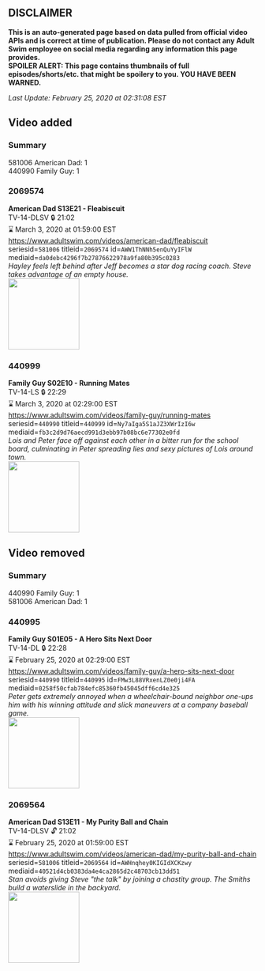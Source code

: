 ## DISCLAIMER
**This is an auto-generated page based on data pulled from official video APIs and is correct at time of publication. Please do not contact any Adult Swim employee on social media regarding any information this page provides.**  
**SPOILER ALERT: This page contains thumbnails of full episodes/shorts/etc. that might be spoilery to you. YOU HAVE BEEN WARNED.**  

_Last Update: February 25, 2020 at 02:31:08 EST_
## Video added
### Summary
581006 American Dad: 1  
440990 Family Guy: 1  
### 2069574
**American Dad S13E21 - Fleabiscuit**  
TV-14-DLSV 🔒 21:02  
⌛ March 3, 2020 at 01:59:00 EST  
https://www.adultswim.com/videos/american-dad/fleabiscuit  
seriesid=`581006` titleid=`2069574` id=`AWW1ThNNh5enQuYyIFlW` mediaid=`da0debc4296f7b27876622978a9fa80b395c0283`  
_Hayley feels left behind after Jeff becomes a star dog racing coach. Steve takes advantage of an empty house._  
<a href="https://i.cdn.turner.com/adultswim/big/image-upload/thumbnails/thumb-2_image-155786734507313.jpg"><img src="https://i.cdn.turner.com/adultswim/big/image-upload/thumbnails/thumb-2_image-155786734507313.jpg" height="144px" /></a>
### 440999
**Family Guy S02E10 - Running Mates**  
TV-14-LS 🔒 22:29  
⌛ March 3, 2020 at 02:29:00 EST  
https://www.adultswim.com/videos/family-guy/running-mates  
seriesid=`440990` titleid=`440999` id=`Ny7aIga5S1aJZ3XWrIzI6w` mediaid=`fb3c2d9d76aecd991d3ebb97b08bc6e77302e0fd`  
_Lois and Peter face off against each other in a bitter run for the school board, culminating in Peter spreading lies and sexy pictures of Lois around town._  
<a href="https://i.cdn.turner.com/asfix/repository//8a25c3920eaf5fa6010eaffb99c438bf/thumbnail_52754.jpg"><img src="https://i.cdn.turner.com/asfix/repository//8a25c3920eaf5fa6010eaffb99c438bf/thumbnail_52754.jpg" height="144px" /></a>
## Video removed
### Summary
440990 Family Guy: 1  
581006 American Dad: 1  
### 440995
**Family Guy S01E05 - A Hero Sits Next Door**  
TV-14-DL 🔒 22:28  
⌛ February 25, 2020 at 02:29:00 EST  
https://www.adultswim.com/videos/family-guy/a-hero-sits-next-door  
seriesid=`440990` titleid=`440995` id=`FMw3L88VRxenLZ0e0ji4FA` mediaid=`0258f50cfab784efc85360fb45045dff6cd4e325`  
_Peter gets extremely annoyed when a wheelchair-bound neighbor one-ups him with his winning attitude and slick maneuvers at a company baseball game._  
<a href="https://i.cdn.turner.com/asfix/repository//8a25c3920eaf5fa6010eaffb99c438bf/thumbnail_16480.jpg"><img src="https://i.cdn.turner.com/asfix/repository//8a25c3920eaf5fa6010eaffb99c438bf/thumbnail_16480.jpg" height="144px" /></a>
### 2069564
**American Dad S13E11 - My Purity Ball and Chain**  
TV-14-DLSV 🔓 21:02  
⌛ February 25, 2020 at 01:59:00 EST  
https://www.adultswim.com/videos/american-dad/my-purity-ball-and-chain  
seriesid=`581006` titleid=`2069564` id=`AWHnqhey0KIGIdXCKzwy` mediaid=`40521d4cb0383da4e4ca2865d2c48703cb13dd51`  
_Stan avoids giving Steve "the talk" by joining a chastity group. The Smiths build a waterslide in the backyard._  
<a href="https://i.cdn.turner.com/adultswim/big/image-upload/thumbnails/thumb-2_image-152001014945514.jpg"><img src="https://i.cdn.turner.com/adultswim/big/image-upload/thumbnails/thumb-2_image-152001014945514.jpg" height="144px" /></a>

